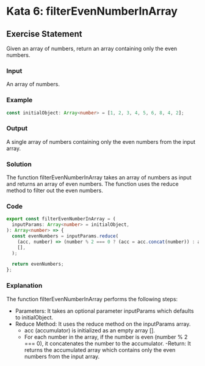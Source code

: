 # Kata 6: filterEvenNumberInArray

## Exercise Statement

Given an array of numbers, return an array containing only the even numbers.

### Input

An array of numbers.

### Example

```typescript
const initialObject: Array<number> = [1, 2, 3, 4, 5, 6, 8, 4, 2];
```

### Output

A single array of numbers containing only the even numbers from the input array.

### Solution

The function filterEvenNumberInArray takes an array of numbers as input and returns an array of even numbers. The function uses the reduce method to filter out the even numbers.

### Code

```typescript
export const filterEvenNumberInArray = (
  inputParams: Array<number> = initialObject,
): Array<number> => {
  const evenNumbers = inputParams.reduce(
    (acc, number) => (number % 2 === 0 ? (acc = acc.concat(number)) : acc),
    [],
  );

  return evenNumbers;
};
```

### Explanation

The function filterEvenNumberInArray performs the following steps:

- Parameters: It takes an optional parameter inputParams which defaults to initialObject.
- Reduce Method: It uses the reduce method on the inputParams array.
  - acc (accumulator) is initialized as an empty array [].
  - For each number in the array, if the number is even (number % 2 === 0), it concatenates the number to the accumulator.
    -Return: It returns the accumulated array which contains only the even numbers from the input array.
